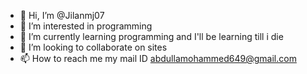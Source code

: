 - 👋 Hi, I’m @Jilanmj07
- 👀 I’m interested in programming
- 🌱 I’m currently learning programming and I'll be learning till i die
- 💞️ I’m looking to collaborate on sites
- 📫 How to reach me my mail ID abdullamohammed649@gmail.com

<!---
Jilanmj07/Jilanmj07 is a ✨ special ✨ repository because its `README.md` (this file) appears on your GitHub profile.
You can click the Preview link to take a look at your changes.
--->
